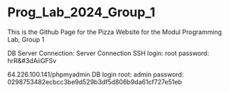 # Prog_Lab_2024_Group_1
This is the Github Page for the Pizza Website for the Modul Programming Lab, Group 1


DB Server Connection:
Server Connection SSH
login: root
password: hrR&#3dAiiGFSv

64.226.100.141/phpmyadmin
DB login
root: admin
password: 0298753482ecbcc3be9d529b3df5d806b9da61cf727e51eb
